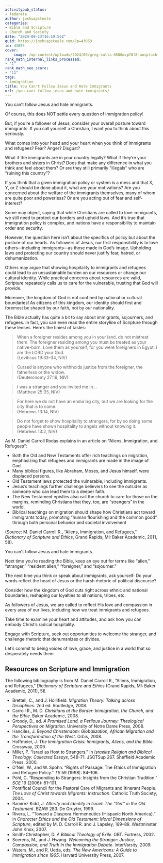 ```yaml
---
activitypub_status:
- federate
author: joshuapsteele
categories:
- Bible and Scripture
- Church and Society
date: "2024-09-13T16:19:56Z"
guid: https://joshuapsteele.com/?p=43053
id: 43053
cover:
    image: /wp-content/uploads/2024/09/greg-bulla-6RD0mcpY8f8-unsplash-1568x1023.jpg
rank_math_internal_links_processed:
- "1"
rank_math_seo_score:
- "11"
tags:
- immigration
title: You Can't Follow Jesus and Hate Immigrants
url: /you-cant-follow-jesus-and-hate-immigrants/
---
```


You can’t follow Jesus and hate immigrants.

Of course, this does NOT settle every question of immigration policy!

But, if you’re a follower of Jesus, consider your overall posture toward immigrants. If you call yourself a Christian, I want you to think about this seriously.

What comes into your head and your heart when you think of immigrants and refugees? Fear? Anger? Disgust?

What if the immigrants are in your country legally? What if they’re your brothers and sisters in Christ? Does that make any difference in what you think and feel about them? Or are they still primarily “illegals” who are “ruining this country”?

If you think that a given immigration policy or system is a mess and that X, Y, or Z should be done about it, what are your motivations? Are you concerned about the welfare of the immigrants themselves, many of whom are quite poor and powerless? Or are you acting out of fear and self-interest?

Some may object, saying that while Christians are called to love immigrants, we still need to protect our borders and uphold laws. And it’s true that immigration policy is complex, and nations have a responsibility to maintain order and security.

However, the question here isn’t about the specifics of policy but about the posture of our hearts. As followers of Jesus, our first responsibility is to love others—including immigrants—as those made in God’s image. Upholding laws and protecting our country should never justify fear, hatred, or dehumanization.

Others may argue that showing hospitality to immigrants and refugees could lead to an unsustainable burden on our resources or change our cultural identity. While practical concerns about resources are valid, Scripture repeatedly calls us to care for the vulnerable, trusting that God will provide.

Moreover, the kingdom of God is not confined by national or cultural boundaries! As citizens of this kingdom, our identity should first and foremost be shaped by our faith, not by our nationality.

The Bible actually has quite a bit to say about immigrants, sojourners, and refugees. In fact, you can even read the entire storyline of Scripture through these lenses. Here’s the tiniest of tastes:

> When a foreigner resides among you in your land, do not mistreat them. The foreigner residing among you must be treated as your native-born. Love them as yourself, for you were foreigners in Egypt. I am the LORD your God.  
> (Leviticus 19:33–34, NIV)

> Cursed is anyone who withholds justice from the foreigner, the fatherless or the widow.  
> (Deuteronomy 27:19, NIV)

> I was a stranger and you invited me in…  
> (Matthew 25:35, NIV)

> For here we do not have an enduring city, but we are looking for the city that is to come.  
> (Hebrews 13:14, NIV)

> Do not forget to show hospitality to strangers, for by so doing some people have shown hospitality to angels without knowing it.  
> (Hebrews 13:2, NIV)

As M. Daniel Carroll Rodas explains in an article on “Aliens, Immigration, and Refugees”:

- Both the Old and New Testaments offer rich teachings on migration, emphasizing that refugees and immigrants are made in the image of God.
- Many biblical figures, like Abraham, Moses, and Jesus himself, were displaced persons.
- Old Testament laws protected the vulnerable, including immigrants.
- Jesus’s teachings further challenge believers to see the outsider as someone who can lead them to a deeper faith.
- The New Testament epistles also call the church to care for those on the margins, reminding Christians that they, too, are “strangers” in the world.
- Biblical teachings on migration should shape how Christians act toward immigrants today, promoting “human flourishing and the common good” through both personal behavior and societal involvement

(Source: M. Daniel Carroll R., “Aliens, Immigration, and Refugees,” *Dictionary of Scripture and Ethics*, Grand Rapids, MI: Baker Academic, 2011, 58).

You can’t follow Jesus and hate immigrants.

Next time you’re reading the Bible, keep an eye out for terms like “alien,” “stranger,” “resident alien,” “foreigner,” and “sojourner.”

The next time you think or speak about immigrants, ask yourself: Do your words reflect the heart of Jesus or the harsh rhetoric of political discourse?

Consider how the kingdom of God cuts right across ethnic and national boundaries, reshaping our loyalties to all nations, tribes, etc.

As followers of Jesus, we are called to reflect His love and compassion in every area of our lives, including how we treat immigrants and refugees.

Take time to examine your heart and attitudes, and ask how you can embody Christ’s radical hospitality.

Engage with Scripture, seek out opportunities to welcome the stranger, and challenge rhetoric that dehumanizes or divides.

Let’s commit to being voices of love, grace, and justice in a world that so desperately needs them.

## Resources on Scripture and Immigration

The following bibliography is from M. Daniel Carroll R., “Aliens, Immigration, and Refugees,” *Dictionary of Scripture and Ethics* (Grand Rapids, MI: Baker Academic, 2011), 58.

- Brettell, C., and J. Hollifield. *Migration Theory: Talking across Disciplines*. 2nd ed. Routledge, 2008.
- Carroll R., M. D. *Christians at the Border: Immigration, the Church, and the Bible*. Baker Academic, 2008.
- Groody, D., ed. *A Promised Land, a Perilous Journey: Theological Perspectives on Migration*. University of Notre Dame Press, 2008.
- Hanciles, J. *Beyond Christendom: Globalization, African Migration and the Transformation of the West*. Orbis, 2008.
- Hoffmeier, J. *The Immigration Crisis: Immigrants, Aliens, and the Bible*. Crossway, 2009.
- Miller, P. “Israel as Host to Strangers.” In *Israelite Religion and Biblical Theology: Collected Essays*, 548–71. JSOTSup 267. Sheffield Academic Press, 2000.
- O’Neil, W., and W. Spohn. “Rights of Passage: The Ethics of Immigration and Refugee Policy.” *TS* 59 (1998): 84–106.
- Pohl, C. “Responding to Strangers: Insights from the Christian Tradition.” *SCE* 19 (2006): 81–101.
- Pontifical Council for the Pastoral Care of Migrants and Itinerant People. *The Love of Christ towards Migrants: Instruction*. Catholic Truth Society, 2004.
- Ramírez Kidd, J. *Alterity and Identity in Israel: The “Ger” in the Old Testament*. BZAW 283. De Gruyter, 1999.
- Rivera, L. “Toward a Diaspora Hermeneutics (Hispanic North America).” In *Character Ethics and the Old Testament: Moral Dimensions of Scripture*, edited by M. D. Carroll R. and J. Lapsley, 169–89. Westminster John Knox, 2007.
- Smith-Christopher, D. *A Biblical Theology of Exile*. OBT. Fortress, 2002.
- Soerens, M., and J. Hwang. *Welcoming the Stranger: Justice, Compassion, and Truth in the Immigration Debate*. InterVarsity, 2009.
- Waters, M., and R. Ueda, eds. *The New Americans: A Guide to Immigration since 1965*. Harvard University Press, 2007.